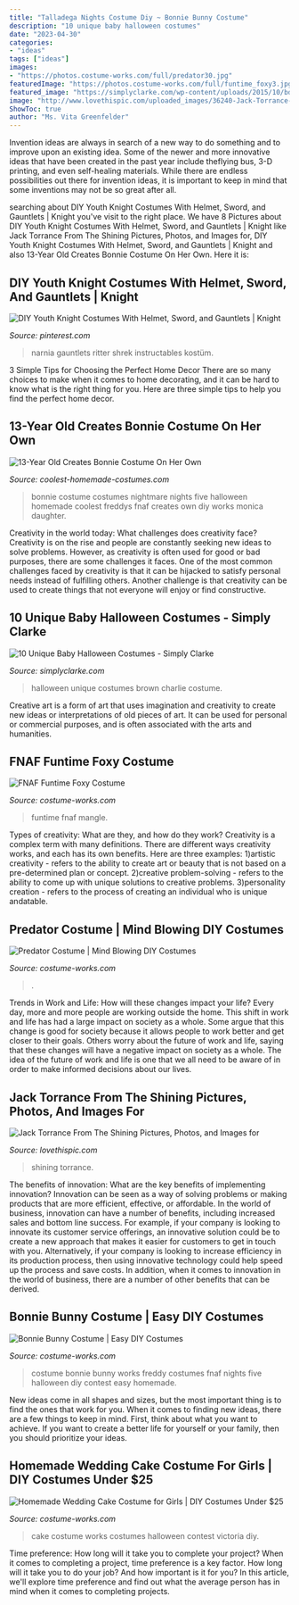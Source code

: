 ```yaml
---
title: "Talladega Nights Costume Diy ~ Bonnie Bunny Costume"
description: "10 unique baby halloween costumes"
date: "2023-04-30"
categories:
- "ideas"
tags: ["ideas"]
images:
- "https://photos.costume-works.com/full/predator30.jpg"
featuredImage: "https://photos.costume-works.com/full/funtime_foxy3.jpg"
featured_image: "https://simplyclarke.com/wp-content/uploads/2015/10/bd50ca76f783224838edc83c3891786c.jpg"
image: "http://www.lovethispic.com/uploaded_images/36240-Jack-Torrance-From-The-Shining.jpg"
ShowToc: true
author: "Ms. Vita Greenfelder"
---
```



Invention ideas are always in search of a new way to do something and to improve upon an existing idea. Some of the newer and more innovative ideas that have been created in the past year include theflying bus, 3-D printing, and even self-healing materials. While there are endless possibilities out there for invention ideas, it is important to keep in mind that some inventions may not be so great after all.

	

		
searching about DIY Youth Knight Costumes With Helmet, Sword, and Gauntlets | Knight you've visit to the right place. We have 8 Pictures about DIY Youth Knight Costumes With Helmet, Sword, and Gauntlets | Knight like Jack Torrance From The Shining Pictures, Photos, and Images for, DIY Youth Knight Costumes With Helmet, Sword, and Gauntlets | Knight and also 13-Year Old Creates Bonnie Costume On Her Own. Here it is:
		
    
## DIY Youth Knight Costumes With Helmet, Sword, And Gauntlets | Knight

<img loading=lazy src="https://i.pinimg.com/originals/03/78/73/037873f485f320a137d7a56c1edf317b.jpg" onerror="this.onerror=null;this.src='https://tse4.mm.bing.net/th?id=OIP._rDad3buoX0Mzgtzne_DsgHaO0&amp;pid=15.1';" alt="DIY Youth Knight Costumes With Helmet, Sword, and Gauntlets | Knight">

_Source: pinterest.com_

>narnia gauntlets ritter shrek instructables kostüm. 

	

3 Simple Tips for Choosing the Perfect Home Decor
There are so many choices to make when it comes to home decorating, and it can be hard to know what is the right thing for you. Here are three simple tips to help you find the perfect home decor.

    
## 13-Year Old Creates Bonnie Costume On Her Own

<img loading=lazy src="https://www.coolest-homemade-costumes.com/files/2015/11/13-year-old-creates-bonnie-costume-on-her-own-149060.jpg" onerror="this.onerror=null;this.src='https://tse1.mm.bing.net/th?id=OIP.ZlxrKm3L2shJnq9D2LkXOAHaJ4&amp;pid=15.1';" alt="13-Year Old Creates Bonnie Costume On Her Own">

_Source: coolest-homemade-costumes.com_

>bonnie costume costumes nightmare nights five halloween homemade coolest freddys fnaf creates own diy works monica daughter. 

	

Creativity in the world today: What challenges does creativity face?
Creativity is on the rise and people are constantly seeking new ideas to solve problems. However, as creativity is often used for good or bad purposes, there are some challenges it faces. One of the most common challenges faced by creativity is that it can be hijacked to satisfy personal needs instead of fulfilling others. Another challenge is that creativity can be used to create things that not everyone will enjoy or find constructive.

    
## 10 Unique Baby Halloween Costumes - Simply Clarke

<img loading=lazy src="https://simplyclarke.com/wp-content/uploads/2015/10/bd50ca76f783224838edc83c3891786c.jpg" onerror="this.onerror=null;this.src='https://tse4.mm.bing.net/th?id=OIP.utYHxQUoyR0meJhrmU_eugHaLH&amp;pid=15.1';" alt="10 Unique Baby Halloween Costumes - Simply Clarke">

_Source: simplyclarke.com_

>halloween unique costumes brown charlie costume. 

	

Creative art is a form of art that uses imagination and creativity to create new ideas or interpretations of old pieces of art. It can be used for personal or commercial purposes, and is often associated with the arts and humanities.

    
## FNAF Funtime Foxy Costume

<img loading=lazy src="https://photos.costume-works.com/full/funtime_foxy3.jpg" onerror="this.onerror=null;this.src='https://tse2.mm.bing.net/th?id=OIP.l63GCwSeOTohtzlAc60r4AHaNP&amp;pid=15.1';" alt="FNAF Funtime Foxy Costume">

_Source: costume-works.com_

>funtime fnaf mangle. 

	

Types of creativity: What are they, and how do they work?
Creativity is a complex term with many definitions. There are different ways creativity works, and each has its own benefits. Here are three examples:
1)artistic creativity - refers to the ability to create art or beauty that is not based on a pre-determined plan or concept.
2)creative problem-solving - refers to the ability to come up with unique solutions to creative problems.
3)personality creation - refers to the process of creating an individual who is unique andatable.

    
## Predator Costume | Mind Blowing DIY Costumes

<img loading=lazy src="https://photos.costume-works.com/full/predator30.jpg" onerror="this.onerror=null;this.src='https://tse2.mm.bing.net/th?id=OIP.z81CXG1WbZa0XecYJ6w_lwHaNK&amp;pid=15.1';" alt="Predator Costume | Mind Blowing DIY Costumes">

_Source: costume-works.com_

>. 

	

Trends in Work and Life: How will these changes impact your life?
Every day, more and more people are working outside the home. This shift in work and life has had a large impact on society as a whole. Some argue that this change is good for society because it allows people to work better and get closer to their goals. Others worry about the future of work and life, saying that these changes will have a negative impact on society as a whole. The idea of the future of work and life is one that we all need to be aware of in order to make informed decisions about our lives.

    
## Jack Torrance From The Shining Pictures, Photos, And Images For

<img loading=lazy src="http://www.lovethispic.com/uploaded_images/36240-Jack-Torrance-From-The-Shining.jpg" onerror="this.onerror=null;this.src='https://tse3.mm.bing.net/th?id=OIP.XO2JQnftbA8EwPEE5ylIXAHaJ4&amp;pid=15.1';" alt="Jack Torrance From The Shining Pictures, Photos, and Images for">

_Source: lovethispic.com_

>shining torrance. 

	

The benefits of innovation: What are the key benefits of implementing innovation?
Innovation can be seen as a way of solving problems or making products that are more efficient, effective, or affordable. In the world of business, innovation can have a number of benefits, including increased sales and bottom line success. For example, if your company is looking to innovate its customer service offerings, an innovative solution could be to create a new approach that makes it easier for customers to get in touch with you. Alternatively, if your company is looking to increase efficiency in its production process, then using innovative technology could help speed up the process and save costs. In addition, when it comes to innovation in the world of business, there are a number of other benefits that can be derived.

    
## Bonnie Bunny Costume | Easy DIY Costumes

<img loading=lazy src="https://photos.costume-works.com/full/bonnie_bunny.jpg" onerror="this.onerror=null;this.src='https://tse4.mm.bing.net/th?id=OIP.Sk79zrzQWoK4qXH_q0i6DAHaMf&amp;pid=15.1';" alt="Bonnie Bunny Costume | Easy DIY Costumes">

_Source: costume-works.com_

>costume bonnie bunny works freddy costumes fnaf nights five halloween diy contest easy homemade. 

	

New ideas come in all shapes and sizes, but the most important thing is to find the ones that work for you. When it comes to finding new ideas, there are a few things to keep in mind. First, think about what you want to achieve. If you want to create a better life for yourself or your family, then you should prioritize your ideas.

    
## Homemade Wedding Cake Costume For Girls | DIY Costumes Under $25

<img loading=lazy src="https://photos.costume-works.com/full/wedding_cake.jpg" onerror="this.onerror=null;this.src='https://tse4.mm.bing.net/th?id=OIP.mLd20zRx43_xynaribPydgHaJ5&amp;pid=15.1';" alt="Homemade Wedding Cake Costume for Girls | DIY Costumes Under $25">

_Source: costume-works.com_

>cake costume works costumes halloween contest victoria diy. 

	

Time preference: How long will it take you to complete your project?
When it comes to completing a project, time preference is a key factor. How long will it take you to do your job? And how important is it for you? In this article, we'll explore time preference and find out what the average person has in mind when it comes to completing projects.

